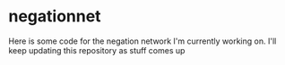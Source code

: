 # negationnet
Here is some code for the negation network I'm currently working on. I'll keep updating this repository as stuff comes up
